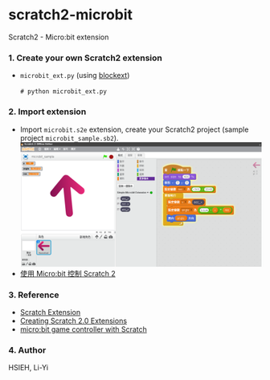 # scratch2-microbit
Scratch2 - Micro:bit extension

### 1. Create your own Scratch2 extension
* `microbit_ext.py` (using [blockext](https://github.com/blockext/blockext))

    `# python microbit_ext.py`

### 2. Import extension
* Import `microbit.s2e` extension, create your Scratch2 project (sample project `microbit_sample.sb2`).
![s2mb.png](screenshots/s2mb.png)
* [使用 Micro:bit 控制 Scratch 2](https://www.youtube.com/watch?v=LmRsx7XCMOM)

### 3. Reference
- [Scratch Extension](https://wiki.scratch.mit.edu/wiki/Scratch_Extension)
- [Creating Scratch 2.0 Extensions](https://wiki.scratch.mit.edu/w/images/ExtensionsDoc.HTTP-9-11.pdf)
- [micro:bit game controller with Scratch](https://www.raspberrypi.org/learning/microbit-game-controller/)

### 4. Author
HSIEH, Li-Yi
